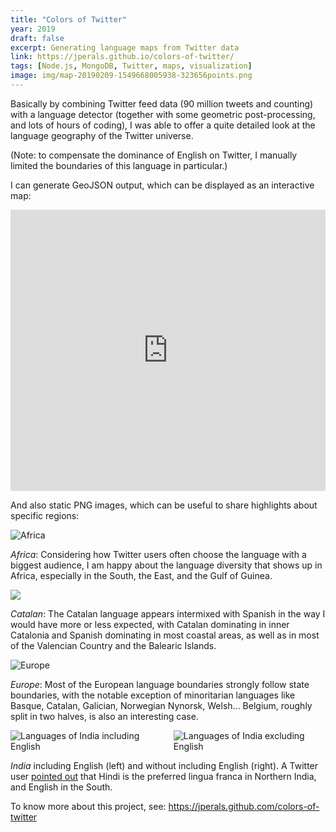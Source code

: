 ```yaml
---
title: "Colors of Twitter"
year: 2019
draft: false
excerpt: Generating language maps from Twitter data
link: https://jperals.github.io/colors-of-twitter/
tags: [Node.js, MongoDB, Twitter, maps, visualization]
image: img/map-20190209-1549668005938-323656points.png
---
```


Basically by combining Twitter feed data (90 million tweets and counting) with a language detector (together with some geometric post-processing, and lots of hours of coding), I was able to offer a quite detailed look at the language geography of the Twitter universe.

(Note: to compensate the dominance of English on Twitter, I manually limited the boundaries of this language in particular.)

I can generate GeoJSON output, which can be displayed as an interactive map:

<iframe src="https://jperals.github.io/colors-of-twitter/#embed" width="100%" height="450" frameborder="0"></iframe>

And also static PNG images, which can be useful to share highlights about specific regions:

<div>
    <img alt="Africa" class="enlarge" src="img/map-20190307-1551994567978-504409points.png">
</div>

<p class="img-comment">
<em>Africa</em>: Considering how Twitter users often choose the language with a biggest audience, I am happy about the language diversity that shows up in Africa, especially in the South, the East, and the Gulf of Guinea.
</p>

<div>
<img class="enlarge" src="img/map-20190307-1551990717706-504084points.png"/>
</div>
<p class="img-comment">
<em>Catalan</em>: The Catalan language appears intermixed with Spanish in the way I would have more or less expected, with Catalan dominating in inner Catalonia and Spanish dominating in most coastal areas, as well as in most of the Valencian Country and the Balearic Islands.
</p>

<div>
<img alt="Europe" class="enlarge" src="img/map-20190307-1551993116891-504273points.png"/>
<div>
<p class="img-comment">
<em>Europe</em>: Most of the European language boundaries strongly follow state boundaries, with the notable exception of minoritarian languages like Basque, Catalan, Galician, Norwegian Nynorsk, Welsh... Belgium, roughly split in two halves, is also an interesting case.
</p>


<div class="columns two-columns fit">
<div><img alt="Languages of India including English" class="enlarge" src="img/map-20190209-1549671272755-350693points.png"></div>
<div><img alt="Languages of India excluding English" class="enlarge" src="img/map-20190209-1549669541369-323844points.png"></div>
</div>

<p class="img-comment">
<em>India</em> including English (left) and without including English (right). A Twitter user <a href="https://twitter.com/kr__sunder/status/1089142503406587904">pointed out</a> that Hindi is the preferred lingua franca in Northern India, and English in the South.
</p>

To know more about this project, see: https://jperals.github.com/colors-of-twitter